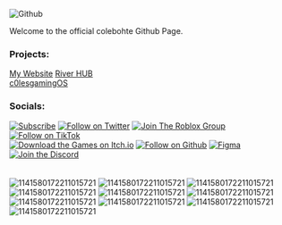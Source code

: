![Github](https://github.com/user-attachments/assets/4c106b21-8ebe-4d2a-bff2-ab0e294eee73)

Welcome to the official colebohte Github Page.<br>

### Projects:<br>
[My Website](https://c0lesgamingdev.github.io/ "The C0LEsGaMinG Website")
[River HUB](https://c0lesgamingdev.github.io/river-HUB "River HUB")<br>
[c0lesgamingOS](https://c0lesgamingdev.github.io/c0lesgamingOS "c0lesgamingOS")

### Socials:<br>
[![Subscribe](https://gist.githubusercontent.com/cxmeel/0dbc95191f239b631c3874f4ccf114e2/raw/youtube-icon.svg)](https://www.youtube.com/@colesgaminggames/)
[![Follow on Twitter](https://gist.githubusercontent.com/cxmeel/0dbc95191f239b631c3874f4ccf114e2/raw/twitter_legacy-icon.svg)](https://www.x.com/colebohte/)
[![Join The Roblox Group](https://gist.githubusercontent.com/cxmeel/0dbc95191f239b631c3874f4ccf114e2/raw/roblox_dev-icon.svg)](https://www.roblox.com/groups/16673824/)
[![Follow on TikTok](https://gist.githubusercontent.com/cxmeel/0dbc95191f239b631c3874f4ccf114e2/raw/tiktok-icon.svg)](https://www.tiktok.com/@c0lesgaminggames/)<br>
[![Download the Games on Itch.io](https://gist.githubusercontent.com/cxmeel/0dbc95191f239b631c3874f4ccf114e2/raw/itch-icon.svg)](https://river-games.itch.io/)
[![Follow on Github](https://gist.githubusercontent.com/cxmeel/0dbc95191f239b631c3874f4ccf114e2/raw/github-icon.svg)](https://github.com/colebohte/)
[![Figma](https://gist.githubusercontent.com/cxmeel/0dbc95191f239b631c3874f4ccf114e2/raw/figma_blue-icon.svg)](#Figma)
[![Join the Discord](https://gist.githubusercontent.com/cxmeel/0dbc95191f239b631c3874f4ccf114e2/raw/discord-icon.svg)](https://discord.gg/8KBD6xXnzE)
<br><br><br>
![1141580172211015721](https://github.com/user-attachments/assets/ae04180b-70e6-47bc-98b3-d8ff224c9f94)
![1141580172211015721](https://github.com/user-attachments/assets/ae04180b-70e6-47bc-98b3-d8ff224c9f94)
![1141580172211015721](https://github.com/user-attachments/assets/ae04180b-70e6-47bc-98b3-d8ff224c9f94)
![1141580172211015721](https://github.com/user-attachments/assets/ae04180b-70e6-47bc-98b3-d8ff224c9f94)
![1141580172211015721](https://github.com/user-attachments/assets/ae04180b-70e6-47bc-98b3-d8ff224c9f94)
![1141580172211015721](https://github.com/user-attachments/assets/ae04180b-70e6-47bc-98b3-d8ff224c9f94)
![1141580172211015721](https://github.com/user-attachments/assets/ae04180b-70e6-47bc-98b3-d8ff224c9f94)
![1141580172211015721](https://github.com/user-attachments/assets/ae04180b-70e6-47bc-98b3-d8ff224c9f94)
![1141580172211015721](https://github.com/user-attachments/assets/ae04180b-70e6-47bc-98b3-d8ff224c9f94)
![1141580172211015721](https://github.com/user-attachments/assets/ae04180b-70e6-47bc-98b3-d8ff224c9f94)
